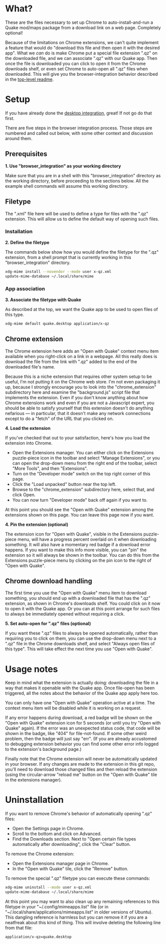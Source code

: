 # What?

These are the files necessary to set up Chrome to auto-install-and-run a Quake mod/maps package from a download link on a web page. Completely optional!

Because of the limitations on Chrome extensions, we can't quite implement a feature that would do "download this file and then open it with the desired app". What we *can* do is make Chrome put a special file extension ".qz" on the downloaded file, and we can associate ".qz" with our Quake app. Then once the file is downloaded you can click to open it from the Chrome downloads shelf, or even set Chrome to auto-open all ".qz" files when downloaded. This will give you the browser-integration behavior described in the [top-level readme](../README.md).

# Setup

If you have already done the [desktop integration](../desktop_integration/README.md), great! If not go do that first.

There are five steps in the browser integration process. Those steps are numbered and called out below, with some other context and discussion around them.

## Prerequisites

**1. Use "browser_integration" as your working directory**

Make sure that you are in a shell with this "browser_integration" directory as the working directory, before proceeding to the sections below. All the example shell commands will assume this working directory.

## Filetype

The ".xml" file here will be used to define a type for files with the ".qz" extension. This will allow us to define the default way of opening such files.

### Installation

**2. Define the filetype**

The commands below show how you would define the filetype for the ".qz" extension, from a shell prompt that is currently working in this "browser_integration" directory.
```bash
xdg-mime install --novendor --mode user x-qz.xml
update-mime-database ~/.local/share/mime
```

### App association

**3. Associate the filetype with Quake**

As described at the top, we want the Quake app to be used to open files of this type.
```bash
xdg-mime default quake.desktop application/x-qz
```

## Chrome extension

The Chrome extension here adds an "Open with Quake" context menu item available when you right-click on a link in a webpage. All this really does is download the file from the link with ".qz" added to the end of the downloaded file's name.

Because this is a niche extension that requires other system setup to be useful, I'm not putting it on the Chrome web store. I'm not even packaging it up, because I strongly encourage you to look into the "chrome_extension" subdirectory here and examine the "background.js" script file that implements the extension. Even if you don't know anything about how Chrome extensions work and even if you are not a Javascript expert, you should be able to satisfy yourself that this extension doesn't do anything nefarious &mdash; in particular, that it doesn't make any network connections except to do a "fetch" of the URL that you clicked on.

**4. Load the extension**

If you've checked that out to your satisfaction, here's how you load the extension into Chrome.
* Open the Extensions manager. You can either click on the Extensions puzzle-piece icon in the toolbar and select "Manage Extensions", or you can open the drop-down menu from the right end of the toolbar, select "More Tools", and then "Extensions".
* Turn on the "Developer mode" switch on the top right corner of this page.
* Click the "Load unpacked" button near the top left.
* Browse to the "chrome_extension" subdirectory here, select that, and click Open.
* You can now turn "Developer mode" back off again if you want to.

At this point you should see the "Open with Quake" extension among the extensions shown on this page. You can leave this page now if you want.

**4. Pin the extension (optional)**

The extension icon for "Open with Quake", visible in the Extensions puzzle-piece menu, will have a progress percent overlaid on it when downloading something. It will also have a momentary red badge if a download error happens. If you want to make this info more visible, you can "pin" the extension so it will always be shown in the toolbar. You can do this from the Extensions puzzle-piece menu by clicking on the pin icon to the right of "Open with Quake".

## Chrome download handling

The first time you use the "Open with Quake" menu item to download something, you should end up with a downloaded file that has the ".qz" extension, as shown in Chrome's downloads shelf. You could click on it now to open it with the Quake app. Or you can at this point arrange for such files to always be immediately opened without requiring a click.

**5. Set auto-open for ".qz" files (optional)**

If you want these ".qz" files to always be opened automatically, rather than requiring you to click on them, you can use the drop-down menu next to a ".qz" file in the Chrome downloads shelf, and select "Always open files of this type". This will take effect the next time you use "Open with Quake".

# Usage notes

Keep in mind what the extension is actually doing: downloading the file in a way that makes it openable with the Quake app. Once file-open has been triggered, all the notes about the behavior of the Quake app apply here too.

You can only have one "Open with Quake" operation active at a time. The context menu item will be disabled while it is working on a request.

If any error happens during download, a red badge will be shown on the "Open with Quake" extension icon for 5 seconds (or until you try "Open with Quake" again). If the error was an unexpected status code, that code will be shown in the badge, like "404" for file-not-found. If some other weird problem, then the badge will just say "err". (If you are already accustomed to debugging extension behavior you can find some other error info logged to the extension's background page.)

Finally note that the Chrome extension will never be automatically updated in your browser. If any changes are made to the extension in this git repo, you'll need to download those changed files and then reload the extension (using the circular-arrow "reload me" button on the "Open with Quake" tile in the extensions manager).

# Uninstallation

If you want to remove Chrome's behavior of automatically opening ".qz" files:
* Open the Settings page in Chrome.
* Scroll to the bottom and click on Advanced.
* Find the Downloads section. Next to "Open certain file types automatically after downloading", click the "Clear" button.

To remove the Chrome extension:
* Open the Extensions manager page in Chrome.
* In the "Open with Quake" tile, click the "Remove" button.

To remove the special ".qz" filetype you can execute these commands:
```bash
xdg-mime uninstall --mode user x-qz.xml
update-mime-database ~/.local/share/mime
```

At this point you may want to also clean up any remaining references to this filetype in your "\~/.config/mimeapps.list" file (or in "\~/.local/share/applications/mimeapps.list" in older versions of Ubuntu). This dangling reference is harmless but you can remove it if you are a neatfreak about this kind of thing. This will involve deleting the following line from that file:
```
application/x-qz=quake.desktop
```
